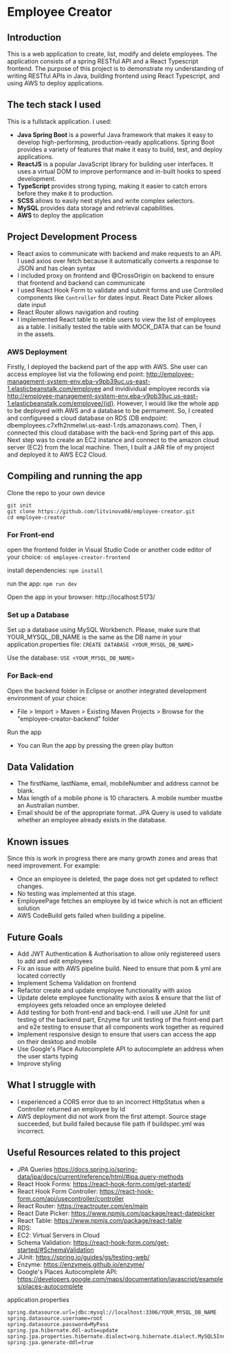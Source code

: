 # Employee Creator

## Introduction
This is a web application to create, list, modify and delete employees. The application consists of a spring
RESTful API and a React Typescript frontend. The purpose of this project is to demonstrate my understanding of writing RESTful APIs in Java, building frontend using React Typescript, and using AWS to deploy applications. 

## The tech stack I used
This is a fullstack application. I used:
- **Java Spring Boot** is a powerful Java framework that makes it easy to develop high-performing, production-ready applications. 
Spring Boot provides a variety of features that make it easy to build, test, and deploy applications.
- **ReactJS** is a popular JavaScript library for building user interfaces. It uses a virtual DOM to improve performance and in-built hooks to speed development.
- **TypeScript** provides strong typing, making it easier to catch errors before they make it to production.
- **SCSS** allows to easily nest styles and write complex selectors.
- **MySQL** provides data storage and retrieval capabilities.
- **AWS** to deploy the application 


## Project Development Process
- React axios to communicate with backend and make requests to an API. I used axios over fetch because it automatically converts a response to JSON
and has clean syntax
- I included proxy on frontend and @CrossOrigin on backend to ensure that frontend and backend can communicate
- I used React Hook Form to validate and submit forms and use Controlled components like `Controller` for dates input. React Date Picker allows date input
- React Router allows navigation and routing
- I implemented React table to enble users to view the list of employees as a table. I initially tested the table with MOCK_DATA that can be found in the assets. 
### AWS Deployment
Firstly, I deployed the backend part of the app with AWS. She user can access employee list via the following end point: http://employee-management-system-env.eba-v9pb39uc.us-east-1.elasticbeanstalk.com/employee and invidividual employee records via http://employee-management-system-env.eba-v9pb39uc.us-east-1.elasticbeanstalk.com/employee/{id}. 
However, I would like the whole app to be deployed with AWS and a database to be permament. So, I created and configureed a cloud database on RDS (DB endpoint: dbemployees.c7xfh2nmelwl.us-east-1.rds.amazonaws.com). Then, I connected this cloud database with the back-end Spring part of this app. 
Next step was to create an EC2 instance and connect to the amazon cloud server (EC2) from the local machine. Then, I built a JAR file of my project and deployed it to AWS EC2 Cloud. 

## Compiling and running the app
Clone the repo to your own device
```
git init
git clone https://github.com/litvinova08/employee-creator.git
cd employee-creator
```

### For Front-end
open the frontend folder in Visual Studio Code or another code editor of your choice:
`cd employee-creator-frontend`

install dependencies:
`npm install`

run the app:
`npm run dev`

Open the app in your browser: http://localhost:5173/ 

### Set up a Database
Set up a database using MySQL Workbench. Please, make sure that YOUR_MYSQL_DB_NAME is the same as the DB name in your application.properties file:
`CREATE DATABASE <YOUR_MYSQL_DB_NAME>`

Use the database:
`USE <YOUR_MYSQL_DB_NAME>`

### For Back-end
Open the backend folder in Eclipse or another integrated development environment of your choice:
- File > Import > Maven > Existing Maven Projects > Browse for the "employee-creator-backend" folder

Run the app
- You can Run the app by pressing the green play button

## Data Validation
 - The firstName, lastName, email, mobileNumber and address cannot be blank.
 - Max length of a mobile phone is 10 characters. A mobile number mustbe an Australian number.
 - Email should be of the appropriate format. JPA Query is used to validate whether an employee already exists in the database. 

## Known issues
Since this is work in progress there are many growth zones and areas that need improvement. For example: 
- Once an employee is deleted, the page does not get updated to reflect changes.
- No testing was implemented at this stage.
- EmployeePage fetches an employee by id twice which is not an efficient solution
- AWS CodeBuild gets failed when building a pipeline.

## Future Goals
- Add JWT Authentication & Authorisation to allow only registereed users to add and edit employees
- Fix an issue with AWS pipeline build. Need to ensure that pom & yml are located correctly
- Implement Schema Validation on frontend
- Refactor create and update employee functionality with axios 
- Update delete employee functionality with axios & ensure that the list of employees gets reloaded once an employee deleted
- Add testing for both front-end and back-end. I will use JUnit for unit testing of the backend part, Enzyme for unit testing of the front-end part and e2e testing to ensuse that all components work together as required  
- Implement responsive design to ensure that users can access the app on their desktop and mobile
- Use Google's Place Autocomplete API to autocomplete an address when the user starts typing
- Improve styling

## What I struggle with
- I experienced a CORS error due to an incorrect HttpStatus when a Controller returned an employee by Id 
- AWS deployment did not work from the first attempt. Source stage succeeded, but build failed because file path if buildspec.yml was incorrect.  

## Useful Resources related to this project

- JPA Queries https://docs.spring.io/spring-data/jpa/docs/current/reference/html/#jpa.query-methods
- React Hook Forms: https://react-hook-form.com/get-started/ 
- React Hook Form Controller: https://react-hook-form.com/api/usecontroller/controller
- React Router: https://reactrouter.com/en/main 
- React Date Picker: https://www.npmjs.com/package/react-datepicker 
- React Table: https://www.npmjs.com/package/react-table
- RDS:
- EC2: Virtual Servers in Cloud
- Schema Validation: https://react-hook-form.com/get-started/#SchemaValidation
- JUnit: https://spring.io/guides/gs/testing-web/
- Enzyme: https://enzymejs.github.io/enzyme/
- Google's Places Autocomplete API: https://developers.google.com/maps/documentation/javascript/examples/places-autocomplete

application.properties
```
spring.datasource.url=jdbc:mysql://localhost:3306/YOUR_MYSQL_DB_NAME
spring.datasource.username=root
spring.datasource.password=MyPass
spring.jpa.hibernate.ddl-auto=update
spring.jpa.properties.hibernate.dialect=org.hibernate.dialect.MySQL5InnoDBDialect
spring.jpa.generate-ddl=true
```
